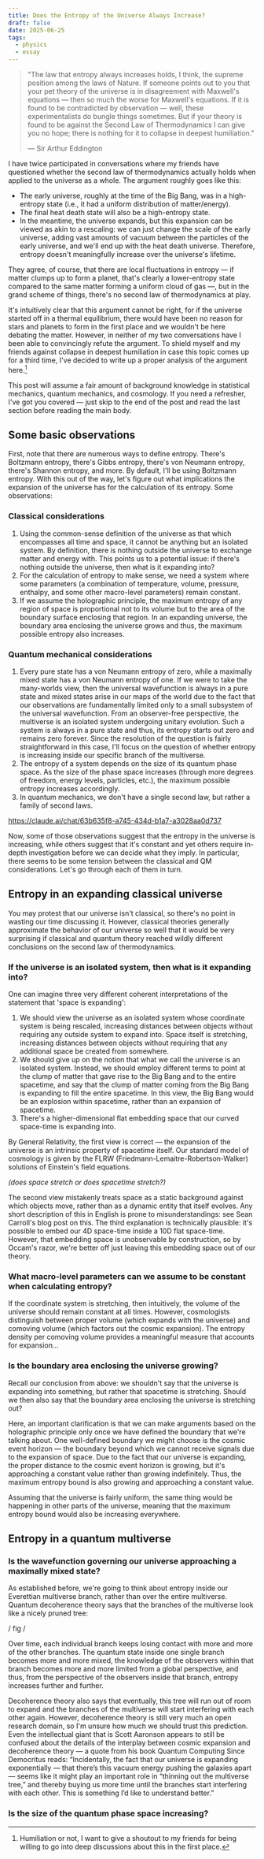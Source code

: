 ```yaml
---
title: Does the Entropy of the Universe Always Increase?
draft: false
date: 2025-06-25
tags:
  - physics
  - essay
---
```


> "The law that entropy always increases holds, I think, the supreme position among the laws of Nature. If someone points out to you that your pet theory of the universe is in disagreement with Maxwell's equations — then so much the worse for Maxwell's equations. If it is found to be contradicted by observation — well, these experimentalists do bungle things sometimes. But if your theory is found to be against the Second Law of Thermodynamics I can give you no hope; there is nothing for it to collapse in deepest humiliation."
>
> — Sir Arthur Eddington

I have twice participated in conversations where my friends have questioned whether the second law of thermodynamics actually holds when applied to the universe as a whole. The argument roughly goes like this:

- The early universe, roughly at the time of the Big Bang, was in a high-entropy state (i.e., it had a uniform distribution of matter/energy).
- The final heat death state will also be a high-entropy state.
- In the meantime, the universe expands, but this expansion can be viewed as akin to a rescaling: we can just change the scale of the early universe, adding vast amounts of vacuum between the particles of the early universe, and we'll end up with the heat death universe. Therefore, entropy doesn't meaningfully increase over the universe's lifetime.

They agree, of course, that there are local fluctuations in entropy — if matter clumps up to form a planet, that's clearly a lower-entropy state compared to the same matter forming a uniform cloud of gas —, but in the grand scheme of things, there's no second law of thermodynamics at play.

It's intuitively clear that this argument cannot be right, for if the universe started off in a thermal equilibrium, there would have been no reason for stars and planets to form in the first place and we wouldn't be here debating the matter. However, in neither of my two conversations have I been able to convincingly refute the argument. To shield myself and my friends against collapse in deepest humiliation in case this topic comes up for a third time, I've decided to write up a proper analysis of the argument here.[^1]

This post will assume a fair amount of background knowledge in statistical mechanics, quantum mechanics, and cosmology. If you need a refresher, I've got you covered — just skip to the end of the post and read the last section before reading the main body.

## Some basic observations

First, note that there are numerous ways to define entropy. There's Boltzmann entropy, there's Gibbs entropy, there's von Neumann entropy, there's Shannon entropy, and more. By default, I'll be using Boltzmann entropy. With this out of the way, let's figure out what implications the expansion of the universe has for the calculation of its entropy. Some observations:

### Classical considerations

1. Using the common-sense definition of the universe as that which encompasses all time and space, it cannot be anything but an isolated system. By definition, there is nothing outside the universe to exchange matter and energy with. This points us to a potential issue: if there's nothing outside the universe, then what is it expanding into?
2. For the calculation of entropy to make sense, we need a system where some parameters (a combination of temperature, volume, pressure, enthalpy, and some other macro-level parameters) remain constant.
3. If we assume the holographic principle, the maximum entropy of any region of space is proportional not to its volume but to the area of the boundary surface enclosing that region. In an expanding universe, the boundary area enclosing the universe grows and thus, the maximum possible entropy also increases.

### Quantum mechanical considerations

1. Every pure state has a von Neumann entropy of zero, while a maximally mixed state has a von Neumann entropy of one. If we were to take the many-worlds view, then the universal wavefunction is always in a pure state and mixed states arise in our maps of the world due to the fact that our observations are fundamentally limited only to a small subsystem of the universal wavefunction. From an observer-free perspective, the multiverse is an isolated system undergoing unitary evolution. Such a system is always in a pure state and thus, its entropy starts out zero and remains zero forever. Since the resolution of the question is fairly straightforward in this case, I'll focus on the question of whether entropy is increasing inside our specific branch of the multiverse.
2. The entropy of a system depends on the size of its quantum phase space. As the size of the phase space increases (through more degrees of freedom, energy levels, particles, etc.), the maximum possible entropy increases accordingly.
3. In quantum mechanics, we don't have a single second law, but rather a family of second laws.

https://claude.ai/chat/63b635f8-a745-434d-b1a7-a3028aa0d737

Now, some of those observations suggest that the entropy in the universe is increasing, while others suggest that it's constant and yet others require in-depth investigation before we can decide what they imply. In particular, there seems to be some tension between the classical and QM considerations. Let's go through each of them in turn.

## Entropy in an expanding classical universe

You may protest that our universe isn't classical, so there's no point in wasting our time discussing it. However, classical theories generally approximate the behavior of our universe so well that it would be very surprising if classical and quantum theory reached wildly different conclusions on the second law of thermodynamics.

### If the universe is an isolated system, then what is it expanding into? 

One can imagine three very different coherent interpretations of the statement that 'space is expanding':

1. We should view the universe as an isolated system whose coordinate system is being rescaled, increasing distances between objects without requiring any outside system to expand into. Space itself is stretching, increasing distances between objects without requiring that any additional space be created from somewhere.
2. We should give up on the notion that what we call the universe is an isolated system. Instead, we should employ different terms to point at the clump of matter that gave rise to the Big Bang and to the entire spacetime, and say that the clump of matter coming from the Big Bang is expanding to fill the entire spacetime. In this view, the Big Bang would be an explosion within spacetime, rather than an expansion of spacetime.
3. There's a higher-dimensional flat embedding space that our curved space-time is expanding into.

By General Relativity, the first view is correct — the expansion of the universe is an intrinsic property of spacetime itself. Our standard model of cosmology is given by the FLRW (Friedmann-Lemaitre-Robertson-Walker) solutions of Einstein's field equations.

*(does space stretch or does spacetime stretch?)*

The second view mistakenly treats space as a static background against which objects move, rather than as a dynamic entity that itself evolves. Any short description of this in English is prone to misunderstandings: see Sean Carroll's blog post on this. The third explanation is technically plausible: it's possible to embed our 4D space-time inside a 10D flat space-time. However, that embedding space is unobservable by construction, so by Occam's razor, we're better off just leaving this embedding space out of our theory.

### What macro-level parameters can we assume to be constant when calculating entropy? 

If the coordinate system is stretching, then intuitively, the volume of the universe should remain constant at all times. However, cosmologists distinguish between proper volume (which expands with the universe) and comoving volume (which factors out the cosmic expansion). The entropy density per comoving volume provides a meaningful measure that accounts for expansion...

### Is the boundary area enclosing the universe growing? 

Recall our conclusion from above: we shouldn't say that the universe is expanding into something, but rather that spacetime is stretching. Should we then also say that the boundary area enclosing the universe is stretching out?

Here, an important clarification is that we can make arguments based on the holographic principle only once we have defined the boundary that we're talking about. One well-defined boundary we might choose is the cosmic event horizon — the boundary beyond which we cannot receive signals due to the expansion of space. Due to the fact that our universe is expanding, the proper distance to the cosmic event horizon is growing, but it's approaching a constant value rather than growing indefinitely. Thus, the maximum entropy bound is also growing and approaching a constant value.

Assuming that the universe is fairly uniform, the same thing would be happening in other parts of the universe, meaning that the maximum entropy bound would also be increasing everywhere.

## Entropy in a quantum multiverse

### Is the wavefunction governing our universe approaching a maximally mixed state?

As established before, we're going to think about entropy inside our Everettian multiverse branch, rather than over the entire multiverse. Quantum decoherence theory says that the branches of the multiverse look like a nicely pruned tree:

/ fig /

Over time, each individual branch keeps losing contact with more and more of the other branches. The quantum state inside one single branch becomes more and more mixed, the knowledge of the observers within that branch becomes more and more limited from a global perspective, and thus, from the perspective of the observers inside that branch, entropy increases further and further.

Decoherence theory also says that eventually, this tree will run out of room to expand and the branches of the multiverse will start interfering with each other again. However, decoherence theory is still very much an open research domain, so I'm unsure how much we should trust this prediction. Even the intellectual giant that is Scott Aaronson appears to still be confused about the details of the interplay between cosmic expansion and decoherence theory — a quote from his book Quantum Computing Since Democritus reads: “Incidentally, the fact that our universe is expanding exponentially — that there’s this vacuum energy pushing the galaxies apart — seems like it might play an important role in “thinning out the multiverse tree,” and thereby buying us more time until the branches start interfering with each other. This is something I’d like to understand better.”

### Is the size of the quantum phase space increasing?

[^1]: Humiliation or not, I want to give a shoutout to my friends for being willing to go into deep discussions about this in the first place.

[^2]: This is not to be confused with the particle horizon, which defines the observable universe. The cosmic event horizon doesn't define the observable universe, but rather the boundary beyond which events will never be observable to us in the future due to cosmic expansion